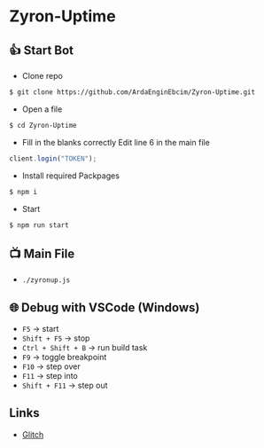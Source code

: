 # Zyron-Uptime

## 👍 Start Bot
- Clone repo
```bash
$ git clone https://github.com/ArdaEnginEbcim/Zyron-Uptime.git
```
- Open a file
```bash
$ cd Zyron-Uptime
```
- Fill in the blanks correctly
Edit line 6 in the main file
```js
client.login("TOKEN");
```
- Install required Packpages
```bash
$ npm i
```
- Start
```bash
$ npm run start
```

## 📺 Main File
- `./zyronup.js`

## 🌐 Debug with VSCode (Windows)
* `F5` -> start
* `Shift + F5` -> stop
* `Ctrl + Shift + B` -> run build task
* `F9` -> toggle breakpoint
* `F10` -> step over
* `F11` -> step into
* `Shift + F11` -> step out

## Links
* [Glitch](https://glitch.com/~meska-zyron-uptime)
